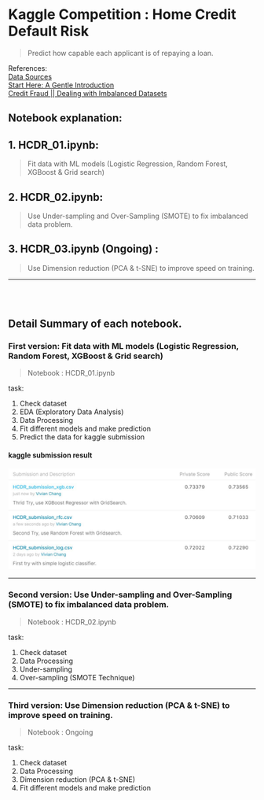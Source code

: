 # Kaggle Competition : Home Credit Default Risk

> Predict how capable each applicant is of repaying a loan.

References:<br>
[Data Sources](https://www.kaggle.com/c/home-credit-default-risk/data) <br>
[Start Here: A Gentle Introduction](https://www.kaggle.com/willkoehrsen/start-here-a-gentle-introduction)
<br>
[Credit Fraud || Dealing with Imbalanced Datasets](https://www.kaggle.com/janiobachmann/credit-fraud-dealing-with-imbalanced-datasets) <br>


## Notebook explanation: 
## 1. HCDR_01.ipynb: 
> Fit data with ML models (Logistic Regression, Random Forest, XGBoost & Grid search)
## 2. HCDR_02.ipynb: 
> Use Under-sampling and Over-Sampling (SMOTE) to fix imbalanced data problem. 
## 3. HCDR_03.ipynb (Ongoing) : 
> Use Dimension reduction (PCA & t-SNE) to improve speed on training. 


--------------
<br><br>

## Detail Summary of each notebook.

### First version: Fit data with ML models (Logistic Regression, Random Forest, XGBoost & Grid search)

> Notebook : HCDR_01.ipynb

task:
1. Check dataset
2. EDA (Exploratory Data Analysis)
3. Data Processing
4. Fit different models and make prediction
5. Predict the data for kaggle submission

#### kaggle submission result 

![submission result](https://github.com/vivianchang2019/Home_Credit_Default_Risk/blob/master/result/HCDR.JPG?raw=true)


--------------------

### Second version:  Use Under-sampling and Over-Sampling (SMOTE) to fix imbalanced data problem. 

> Notebook : HCDR_02.ipynb

task:
1. Check dataset
2. Data Processing
3. Under-sampling
4. Over-sampling (SMOTE Technique)

--------------------

### Third version:  Use Dimension reduction (PCA & t-SNE) to improve speed on training. 

> Notebook :  Ongoing

task:
1. Check dataset
2. Data Processing
3. Dimension reduction (PCA & t-SNE)
4. Fit different models and make prediction
